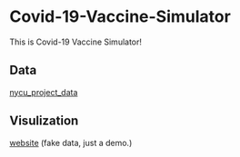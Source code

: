 # Covid-19-Vaccine-Simulator
This is Covid-19 Vaccine Simulator!

## Data
[nycu_project_data](https://github.com/xxoooxx345678/nycu_project_data)
## Visulization
[website](https://covid-19-vaccine-simulator.herokuapp.com/) (fake data, just a demo.)
